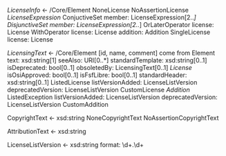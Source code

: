 
*LicenseInfo*	<- /Core/Element
  NoneLicense
  NoAssertionLicense
  *LicenseExpression*
     ConjuctiveSet
     	member: LicenseExpression[2..*]
     DisjunctiveSet
     	member: LicenseExpression[2..*]
     OrLaterOperator
     	license: License
     WithOperator
     	license: License
     	addition: Addition
     SingleLicense
	license: License


*LicensingText*	<- /Core/Element
	[id, name, comment] come from Element
	text: xsd:string[1]
	seeAlso: URI[0..*]
	standardTemplate: xsd:string[0..1]
	isDeprecated: bool[0..1]
	obsoletedBy: LicensingText[0..1]
  *License*
  	isOsiApproved: bool[0..1]
	isFsfLibre: bool[0..1]
	standardHeader: xsd:string[0..1]
    ListedLicense
    	listVersionAdded: LicenseListVersion
	deprecatedVersion: LicenseListVersion
    CustomLicense
  *Addition*
    ListedException
    	listVersionAdded: LicenseListVersion
	deprecatedVersion: LicenseListVersion
    CustomAddition



CopyrightText	<- xsd:string
  NoneCopyrightText
  NoAssertionCopyrightText


AttributionText	<- xsd:string

LicenseListVersion <- xsd:string
  format: \d+\.\d+


